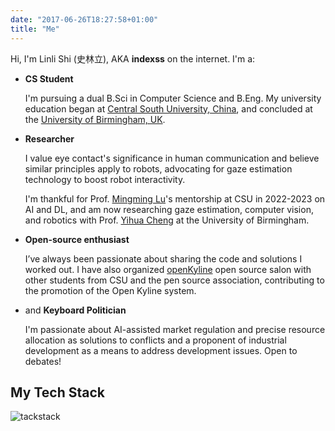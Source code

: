 ```yaml
---
date: "2017-06-26T18:27:58+01:00"
title: "Me"
---
```


Hi, I'm Linli Shi (史林立), AKA **indexss** on the internet. I'm a:

- **CS Student**

  I'm pursuing a dual B.Sci in Computer Science and B.Eng. My university education began at [Central South University, China](https://www.csu.edu.cn/), and concluded at the [University of Birmingham, UK](https://www.birmingham.ac.uk/).

- **Researcher**

  I value eye contact's significance in human communication and believe similar principles apply to robots, advocating for gaze estimation technology to boost robot interactivity. 

  I'm thankful for Prof. [Mingming Lu](https://faculty.csu.edu.cn/lumingming/en/index.htm)'s mentorship at CSU in 2022-2023 on AI and DL, and am now researching gaze estimation, computer vision, and robotics with Prof. [Yihua Cheng](https://yihua.zone/) at the University of Birmingham.

- **Open-source enthusiast**

  I’ve always been passionate about sharing the code and solutions I worked out. I have also organized [openKyline](https://www.openkylin.top/downloads/os-en.html) open source salon with other students from CSU and the pen source association, contributing to the promotion of the Open Kyline system.

- and **Keyboard Politician**

  I'm passionate about AI-assisted market regulation and precise resource allocation as solutions to conflicts and a proponent of industrial development as a means to address development issues. Open to debates!

## My Tech Stack
![tackstack](https://cdn.jsdelivr.net/gh/indexss/imagehost@main/img/20240306211356.png)

